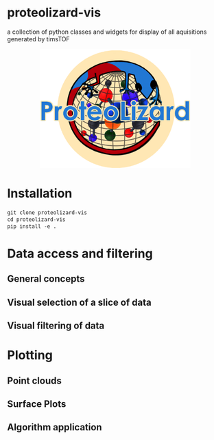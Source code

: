 # proteolizard-vis
a collection of python classes and widgets for display of all aquisitions generated by timsTOF

<p align="center">
  <img src="ProteolizardLogo.png" alt="logo" width="350"/>
</p>

# Installation
```
git clone proteolizard-vis
cd proteolizard-vis
pip install -e .
```

# Data access and filtering

## General concepts

## Visual selection of a slice of data

## Visual filtering of data

# Plotting

## Point clouds

## Surface Plots

## Algorithm application

